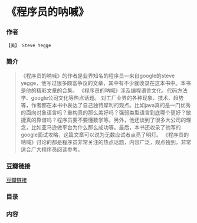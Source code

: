 《程序员的呐喊》
=============================

### 作者
    【美】 Steve Yegge

### 简介
> 《程序员的呐喊》的作者是业界知名的程序员—来自google的steve yegge，他写过很多颇富争议的文章，其中有不少就收录在这本书中。本书是他的精彩文章的合集。
《程序员的呐喊》涉及编程语言文化、代码方法学、google公司文化等热点话题。
对工厂业界的各种现象、技术、趋势等，作者都在本书中表达了自己独特犀利的观点。比如java真的是一门优秀的面向对象语言吗？重构真的那么美好吗？强弱类型语言到底哪个更好？敏捷真的靠谱吗？程序员要不要懂数学等。另外，他还谈到了很多大公司的理念，比如亚马逊做平台为什么那么成功等。最后，本书还收录了他写的google面试攻略，这篇文章可以说为无数应试者点亮了明灯。
《程序员的呐喊》讨论的都是程序员非常关注的热点话题，内容广泛，观点独到，非常适合广大程序员阅读参考。


### 豆瓣链接
  [豆瓣链接](http://book.douban.com/subject/25884108/)

### 目录

### 内容
